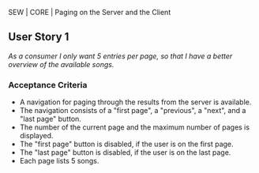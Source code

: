 SEW | CORE | Paging on the Server and the Client

## User Story 1
*As a consumer I only want 5 entries per page, so that I have a better overview of the available songs.*

### Acceptance Criteria
- A navigation for paging through the results from the server is available.
- The navigation consists of a "first page", a "previous", a "next", and a "last page" button.
- The number of the current page and the maximum number of pages is displayed.
- The "first page" button is disabled, if the user is on the first page.
- The "last page" button is disabled, if the user is on the last page.
- Each page lists 5 songs.
